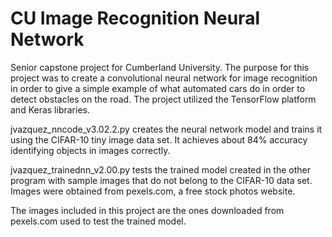 # CU Image Recognition Neural Network
Senior capstone project for Cumberland University. The purpose for this project was to create a convolutional neural network for image recognition in order to give a simple example of what automated cars do in order to detect obstacles on the road. The project utilized the TensorFlow platform and Keras libraries.

jvazquez_nncode_v3.02.2.py creates the neural network model and trains it using the CIFAR-10 tiny image data set. It achieves about 84% accuracy identifying objects in images correctly.

jvazquez_trainednn_v2.00.py tests the trained model created in the other program with sample images that do not belong to the CIFAR-10 data set. Images were obtained from pexels.com, a free stock photos website.

The images included in this project are the ones downloaded from pexels.com used to test the trained model.

